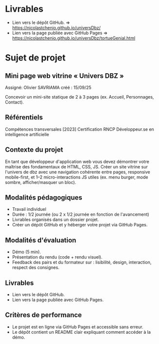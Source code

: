 # Livrables #
- Lien vers le dépôt GitHub. => https://nicolastchenio.github.io/universDbz/
- Lien vers la page publiée avec GitHub Pages => https://nicolastchenio.github.io/universDbz/tortueGenial.html

# Sujet de projet #
## Mini page web vitrine « Univers DBZ » ##
Assigné: Olivier SAVRIAMA
créé : 15/09/25

Concevoir un mini-site statique de 2 à 3 pages (ex. Accueil, Personnages, Contact).

## Référentiels ##
Compétences transversales
[2023] Certification RNCP Développeur.se en intelligence artificielle

## Contexte du projet ##
En tant que développeur d'application web vous devez démontrer votre maîtrise des fondamentaux de HTML, CSS, JS. Créer un site vitrine sur l'univers de dbz avec une navigation cohérente entre pages, responsive mobile-first, et 1–2 micro-interactions JS utiles (ex. menu burger, mode sombre, afficher/masquer un bloc).

## Modalités pédagogiques ##
- Travail individuel
- Durée : 1/2 journée (ou 2 x 1/2 journée en fonction de l'avancement)
- Livrables organisés dans un dossier projet.
- Créer un dépôt GitHub et y héberger votre projet via GitHub Pages.

## Modalités d'évaluation ##
- Démo (5 min).
- Présentation du rendu (code + rendu visuel).
- Feedback des pairs et du formateur sur : lisibilité, design, interaction, respect des consignes.

## Livrables ##
- Lien vers le dépôt GitHub.
- Lien vers la page publiée avec GitHub Pages.

## Critères de performance ##
- Le projet est en ligne via GitHub Pages et accessible sans erreur.
- Le dépôt contient un README clair expliquant comment accéder à la démo.